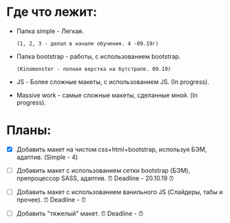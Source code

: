 # Где что лежит:

*  Папка simple - Легкая.

       (1, 2, 3 - делал в начале обучения. 4 -09.19г)

*  Папка bootstrap - работы, с использованием bootstrap.

       (Kinomonster - полная верстка на бутстрапе. 09.19)

*  JS - Более сложные макеты, с использованием JS. (In progress).

*  Massive work - самые сложные макеты, сделанные мной. (In progress).

# Планы:

- [x] Добавить макет на чистом css+html+bootstrap, используя БЭМ, адаптив. (Simple - 4)
- [ ] Добавить макет с использованием сетки bootstrap (БЭМ), препроцессор SASS, адаптив.   :alarm_clock:  Deadline - 20.10.19 :alarm_clock:
- [ ] Добавить макет с использованием ванильного JS (Слайдеры, табы и прочее). :alarm_clock:  Deadline -  :alarm_clock:
- [ ] Добавить "тяжелый" макет. :alarm_clock:  Deadline -  :alarm_clock:

